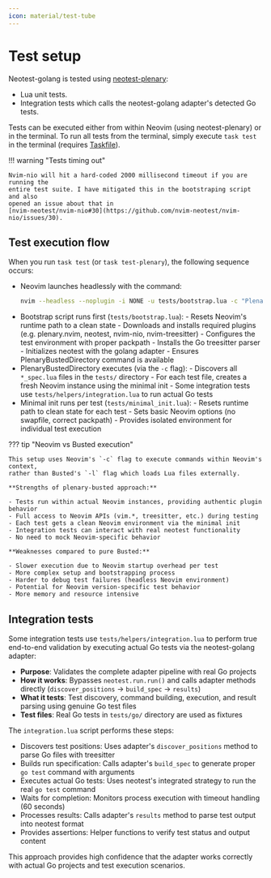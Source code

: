 ```yaml
---
icon: material/test-tube
---
```


# Test setup

Neotest-golang is tested using
[neotest-plenary](https://github.com/nvim-neotest/neotest-plenary):

- Lua unit tests.
- Integration tests which calls the neotest-golang adapter's detected Go tests.

Tests can be executed either from within Neovim (using neotest-plenary) or in
the terminal. To run all tests from the terminal, simply execute `task test` in
the terminal (requires [Taskfile](https://github.com/go-task/task)).

!!! warning "Tests timing out"

    Nvim-nio will hit a hard-coded 2000 millisecond timeout if you are running the
    entire test suite. I have mitigated this in the bootstraping script and also
    opened an issue about that in
    [nvim-neotest/nvim-nio#30](https://github.com/nvim-neotest/nvim-nio/issues/30).

## Test execution flow

When you run `task test` (or `task test-plenary`), the following sequence
occurs:

- Neovim launches headlessly with the command:
  ```sh
  nvim --headless --noplugin -i NONE -u tests/bootstrap.lua -c "PlenaryBustedDirectory tests/ { minimal_init = 'tests/minimal_init.lua', timeout = 500000 }"
  ```
- Bootstrap script runs first (`tests/bootstrap.lua`): - Resets Neovim's runtime
  path to a clean state - Downloads and installs required plugins (e.g.
  plenary.nvim, neotest, nvim-nio, nvim-treesitter) - Configures the test
  environment with proper packpath - Installs the Go treesitter parser -
  Initializes neotest with the golang adapter - Ensures PlenaryBustedDirectory
  command is available
- PlenaryBustedDirectory executes (via the `-c` flag): - Discovers all
  `*_spec.lua` files in the `tests/` directory - For each test file, creates a
  fresh Neovim instance using the minimal init - Some integration tests use
  `tests/helpers/integration.lua` to run actual Go tests
- Minimal init runs per test (`tests/minimal_init.lua`): - Resets runtime path
  to clean state for each test - Sets basic Neovim options (no swapfile, correct
  packpath) - Provides isolated environment for individual test execution

??? tip "Neovim vs Busted execution"

    This setup uses Neovim's `-c` flag to execute commands within Neovim's context,
    rather than Busted's `-l` flag which loads Lua files externally.

    **Strengths of plenary-busted approach:**

    - Tests run within actual Neovim instances, providing authentic plugin behavior
    - Full access to Neovim APIs (vim.*, treesitter, etc.) during testing
    - Each test gets a clean Neovim environment via the minimal init
    - Integration tests can interact with real neotest functionality
    - No need to mock Neovim-specific behavior

    **Weaknesses compared to pure Busted:**

    - Slower execution due to Neovim startup overhead per test
    - More complex setup and bootstrapping process
    - Harder to debug test failures (headless Neovim environment)
    - Potential for Neovim version-specific test behavior
    - More memory and resource intensive

## Integration tests

Some integration tests use `tests/helpers/integration.lua` to perform true
end-to-end validation by executing actual Go tests via the neotest-golang
adapter:

- **Purpose**: Validates the complete adapter pipeline with real Go projects
- **How it works**: Bypasses `neotest.run.run()` and calls adapter methods
  directly (`discover_positions` → `build_spec` → `results`)
- **What it tests**: Test discovery, command building, execution, and result
  parsing using genuine Go test files
- **Test files**: Real Go tests in `tests/go/` directory are used as fixtures

The `integration.lua` script performs these steps:

- Discovers test positions: Uses adapter's `discover_positions` method to parse
  Go files with treesitter
- Builds run specification: Calls adapter's `build_spec` to generate proper
  `go test` command with arguments
- Executes actual Go tests: Uses neotest's integrated strategy to run the real
  `go test` command
- Waits for completion: Monitors process execution with timeout handling (60
  seconds)
- Processes results: Calls adapter's `results` method to parse test output into
  neotest format
- Provides assertions: Helper functions to verify test status and output content

This approach provides high confidence that the adapter works correctly with
actual Go projects and test execution scenarios.
